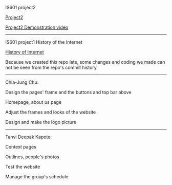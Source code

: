 IS601 project2

[Project2](http://chiaproject2.eastus.azurecontainer.io)
  
[Project2 Demonstration video](https://youtu.be/pw8eFjuTNGE)

--------------------------------------------------------

IS601 project1
History of the Internet

[History of Internet](http://historyofinternetchiajungtanvi.eastus.azurecontainer.io)

Because we created this repo late, some changes and coding we made can not be seen from the repo's commit history.

--------------------------------------------------------

Chia-Jung Chu:

Design the pages' frame and the buttons and top bar above

Homepage, about us page

Adjust the frames and looks of the website

Design and make the logo picture

--------------------------------------------------------

Tanvi Deepak Kapote:

Context pages

Outlines, people's photos

Test the website

Manage the group's schedule


